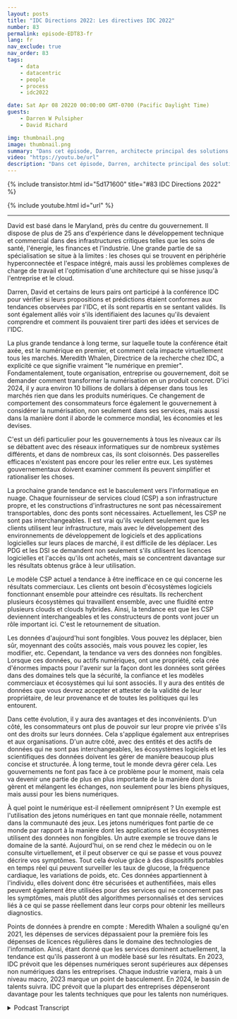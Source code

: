 ```yaml
---
layout: posts
title: "IDC Directions 2022: Les directives IDC 2022"
number: 83
permalink: episode-EDT83-fr
lang: fr
nav_exclude: true
nav_order: 83
tags:
    - data
    - datacentric
    - people
    - process
    - idc2022

date: Sat Apr 08 20220 00:00:00 GMT-0700 (Pacific Daylight Time)
guests:
    - Darren W Pulsipher
    - David Richard

img: thumbnail.png
image: thumbnail.png
summary: "Dans cet épisode, Darren, architecte principal des solutions du secteur public chez Intel, et David Richard, architecte principal des solutions du département de la défense chez Intel, reviennent sur les tendances et les idées qu'ils ont tirées de la conférence IDC Directions 2022."
video: "https://youtu.be/url"
description: "Dans cet épisode, Darren, architecte principal des solutions du secteur public chez Intel, et David Richard, architecte principal des solutions du département de la défense chez Intel, reviennent sur les tendances et les idées qu'ils ont tirées de la conférence IDC Directions 2022."
---
```


<div>
{% include transistor.html id="5d171600" title="#83 IDC Directions 2022" %}

{% include youtube.html id="url" %}
</div>

---

David est basé dans le Maryland, près du centre du gouvernement. Il dispose de plus de 25 ans d'expérience dans le développement technique et commercial dans des infrastructures critiques telles que les soins de santé, l'énergie, les finances et l'industrie. Une grande partie de sa spécialisation se situe à la limites : les choses qui se trouvent en périphérie hyperconnectée et l'espace intégré, mais aussi les problèmes complexes de charge de travail et l'optimisation d'une architecture qui se hisse jusqu'à l'entreprise et le cloud.

Darren, David et certains de leurs pairs ont participé à la conférence IDC pour vérifier si leurs propositions et prédictions étaient conformes aux tendances observées par l'IDC, et ils sont repartis en se sentant validés. Ils sont également allés voir s'ils identifiaient des lacunes qu'ils devaient comprendre et comment ils pouvaient tirer parti des idées et services de l'IDC.

La plus grande tendance à long terme, sur laquelle toute la conférence était axée, est le numérique en premier, et comment cela impacte virtuellement tous les marchés. Meredith Whalen, Directrice de la recherche chez IDC, a explicité ce que signifie vraiment "le numérique en premier". Fondamentalement, toute organisation, entreprise ou gouvernement, doit se demander comment transformer la numérisation en un produit concret. D'ici 2024, il y aura environ 10 billions de dollars à dépenser dans tous les marchés rien que dans les produits numériques. Ce changement de comportement des consommateurs force également le gouvernement à considérer la numérisation, non seulement dans ses services, mais aussi dans la manière dont il aborde le commerce mondial, les économies et les devises.

C'est un défi particulier pour les gouvernements à tous les niveaux car ils se débattent avec des réseaux informatiques sur de nombreux systèmes différents, et dans de nombreux cas, ils sont cloisonnés. Des passerelles efficaces n'existent pas encore pour les relier entre eux. Les systèmes gouvernementaux doivent examiner comment ils peuvent simplifier et rationaliser les choses.

La prochaine grande tendance est le basculement vers l'informatique en nuage. Chaque fournisseur de services cloud (CSP) a son infrastructure propre, et les constructions d'infrastructures ne sont pas nécessairement transportables, donc des ponts sont nécessaires. Actuellement, les CSP ne sont pas interchangeables. Il est vrai qu'ils veulent seulement que les clients utilisent leur infrastructure, mais avec le développement des environnements de développement de logiciels et des applications logicielles sur leurs places de marché, il est difficile de les déplacer. Les PDG et les DSI se demandent non seulement s'ils utilisent les licences logicielles et l'accès qu'ils ont achetés, mais se concentrent davantage sur les résultats obtenus grâce à leur utilisation.

Le modèle CSP actuel a tendance à être inefficace en ce qui concerne les résultats commerciaux. Les clients ont besoin d'écosystèmes logiciels fonctionnant ensemble pour atteindre ces résultats. Ils recherchent plusieurs écosystèmes qui travaillent ensemble, avec une fluidité entre plusieurs clouds et clouds hybrides. Ainsi, la tendance est que les CSP deviennent interchangeables et les constructeurs de ponts vont jouer un rôle important ici. C'est le retournement de situation.

Les données d'aujourd'hui sont fongibles. Vous pouvez les déplacer, bien sûr, moyennant des coûts associés, mais vous pouvez les copier, les modifier, etc. Cependant, la tendance va vers des données non fongibles. Lorsque ces données, ou actifs numériques, ont une propriété, cela crée d'énormes impacts pour l'avenir sur la façon dont les données sont gérées dans des domaines tels que la sécurité, la confiance et les modèles commerciaux et écosystèmes qui lui sont associés. Il y aura des entités de données que vous devrez accepter et attester de la validité de leur propriétaire, de leur provenance et de toutes les politiques qui les entourent.

Dans cette évolution, il y aura des avantages et des inconvénients. D'un côté, les consommateurs ont plus de pouvoir sur leur propre vie privée s'ils ont des droits sur leurs données. Cela s'applique également aux entreprises et aux organisations. D'un autre côté, avec des entités et des actifs de données qui ne sont pas interchangeables, les écosystèmes logiciels et les scientifiques des données doivent les gérer de manière beaucoup plus concise et structurée. À long terme, tout le monde devra gérer cela. Les gouvernements ne font pas face à ce problème pour le moment, mais cela va devenir une partie de plus en plus importante de la manière dont ils gèrent et mélangent les échanges, non seulement pour les biens physiques, mais aussi pour les biens numériques.

À quel point le numérique est-il réellement omniprésent ? Un exemple est l'utilisation des jetons numériques en tant que monnaie réelle, notamment dans la communauté des jeux. Les jetons numériques font partie de ce monde par rapport à la manière dont les applications et les écosystèmes utilisent des données non fongibles. Un autre exemple se trouve dans le domaine de la santé. Aujourd'hui, on se rend chez le médecin ou on le consulte virtuellement, et il peut observer ce qui se passe et vous pouvez décrire vos symptômes. Tout cela évolue grâce à des dispositifs portables en temps réel qui peuvent surveiller les taux de glucose, la fréquence cardiaque, les variations de poids, etc. Ces données appartiennent à l'individu, elles doivent donc être sécurisées et authentifiées, mais elles peuvent également être utilisées pour des services qui ne concernent pas les symptômes, mais plutôt des algorithmes personnalisés et des services liés à ce qui se passe réellement dans leur corps pour obtenir les meilleurs diagnostics.

Points de données à prendre en compte : Meredith Whalen a souligné qu'en 2021, les dépenses de services dépassaient pour la première fois les dépenses de licences régulières dans le domaine des technologies de l'information. Ainsi, étant donné que les services dominent actuellement, la tendance est qu'ils passeront à un modèle basé sur les résultats. En 2023, IDC prévoit que les dépenses numériques seront supérieures aux dépenses non numériques dans les entreprises. Chaque industrie variera, mais à un niveau macro, 2023 marque un point de basculement. En 2024, le bassin de talents suivra. IDC prévoit que la plupart des entreprises dépenseront davantage pour les talents techniques que pour les talents non numériques.



<details>
<summary> Podcast Transcript </summary>

<p></p>

</details>
